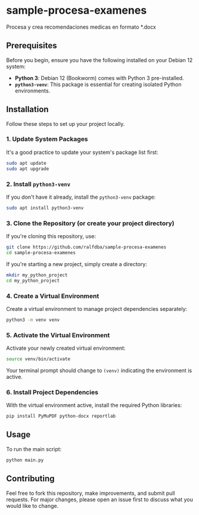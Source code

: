 # sample-procesa-examenes
Procesa y crea recomendaciones medicas en formato *.docx

## Prerequisites
Before you begin, ensure you have the following installed on your Debian 12 system:
  * **Python 3**: Debian 12 (Bookworm) comes with Python 3 pre-installed.
  * **`python3-venv`**: This package is essential for creating isolated Python environments.

## Installation
Follow these steps to set up your project locally.
### 1\. Update System Packages
It's a good practice to update your system's package list first:
```bash
sudo apt update
sudo apt upgrade
```
### 2\. Install `python3-venv`
If you don't have it already, install the `python3-venv` package:
```bash
sudo apt install python3-venv
```
### 3\. Clone the Repository (or create your project directory)
If you're cloning this repository, use:
```bash
git clone https://github.com/ralfdba/sample-procesa-examenes
cd sample-procesa-examenes
```
If you're starting a new project, simply create a directory:
```bash
mkdir my_python_project
cd my_python_project
```
### 4\. Create a Virtual Environment
Create a virtual environment to manage project dependencies separately:
```bash
python3 -m venv venv
```
### 5\. Activate the Virtual Environment
Activate your newly created virtual environment:
```bash
source venv/bin/activate
```
Your terminal prompt should change to `(venv)` indicating the environment is active.
### 6\. Install Project Dependencies
With the virtual environment active, install the required Python libraries:
```bash
pip install PyMuPDF python-docx reportlab
```
## Usage
To run the main script:
```bash
python main.py
```
## Contributing
Feel free to fork this repository, make improvements, and submit pull requests. For major changes, please open an issue first to discuss what you would like to change.
